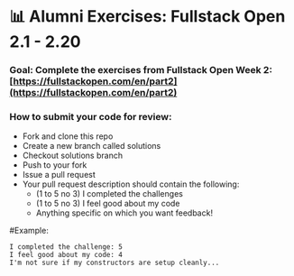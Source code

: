 # 📊 Alumni Exercises: Fullstack Open 2.1 - 2.20

### Goal: Complete the exercises from Fullstack Open Week 2: [https://fullstackopen.com/en/part2](https://fullstackopen.com/en/part2)

### How to submit your code for review: 

- Fork and clone this repo
- Create a new branch called solutions
- Checkout solutions branch
- Push to your fork
- Issue a pull request
- Your pull request description should contain the following:
  - (1 to 5 no 3) I completed the challenges
  - (1 to 5 no 3) I feel good about my code
  - Anything specific on which you want feedback!

#Example:
```
I completed the challenge: 5
I feel good about my code: 4
I'm not sure if my constructors are setup cleanly...
```
